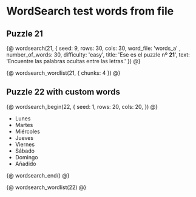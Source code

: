 # WordSearch test words from file

## Puzzle 21

{@ wordsearch(21, { 
    seed: 9,
    rows: 30, 
    cols: 30, 
    word_file: 'words_a' ,
    number_of_words: 30,
    difficulty: 'easy',
    title: 'Ese es el puzzle nº <b>21</b>',
    text: 'Encuentre las palabras ocultas entre las letras.'
}) @}

{@ wordsearch_wordlist(21, { chunks: 4 }) @}

## Puzzle 22 with custom words

{@ wordsearch_begin(22, {
    seed: 1,
    rows: 20,
    cols: 20, 
}) @}

- Lunes
- Martes
- Miércoles
- Jueves
- Viernes
- Sábado
- Domingo
- Añadido

{@ wordsearch_end() @}

{@ wordsearch_wordlist(22) @}

